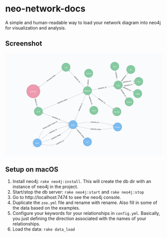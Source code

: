 # neo-network-docs

A simple and human-readable way to load your network diagram into neo4j for visualization and analysis.

## Screenshot

![neo-network-docs](https://github.com/bsamm/neo-network-docs/blob/master/screenshots/system.png "Network Image")

## Setup on macOS

1. Install neo4j: `rake neo4j:install`. This will create the db dir with an instance of neo4j in the project.
2. Start/stop the db server: `rake neo4j:start` and `rake neo4j:stop`
3. Go to http://localhost:7474 to see the neo4j console.
4. Duplicate the `zoo.yml` file and rename with rename. Also fill in some of the data based on the examples.
5. Configure your keywords for your relationships in `config.yml`. Basically, you just defining the direction associated with the names of your relationships.
6. Load the data: `rake data_load`
